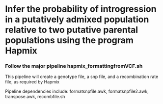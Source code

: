 # Infer the probability of introgression in a putatively admixed population relative to two putative parental populations using the program Hapmix

### Follow the major pipeline **hapmix_formattingfromVCF.sh**
This pipeline will create a genotype file, a snp file, and a recombination rate file, as required by Hapmix

Pipeline dependencies include: formatsnpfile.awk, formatsnpfile2.awk, transpose.awk, recombfile.sh
